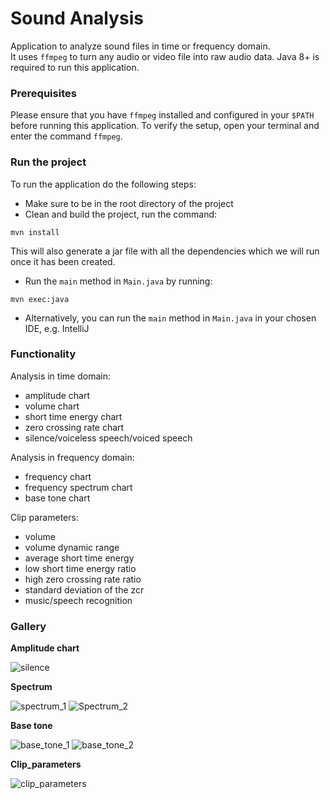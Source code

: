 # Sound Analysis

Application to analyze sound files in time or frequency domain.  
It uses `ffmpeg` to turn any audio or video file into raw audio data.
Java 8+ is required to run this application.

### Prerequisites

Please ensure that you have `ffmpeg` installed and configured in your `$PATH` before running this application. 
To verify the setup, open your terminal and enter the command `ffmpeg`.

### Run the project

To run the application do the following steps:

- Make sure to be in the root directory of the project
- Clean and build the project, run the command:
```
mvn install
```
This will also generate a jar file with all the dependencies which we will run once it has been created.
- Run the `main` method in `Main.java` by running:
```
mvn exec:java
```
- Alternatively, you can run the `main` method in `Main.java` in your chosen IDE, e.g. IntelliJ

### Functionality

Analysis in time domain:
- amplitude chart
- volume chart
- short time energy chart
- zero crossing rate chart
- silence/voiceless speech/voiced speech

Analysis in frequency domain:
- frequency chart
- frequency spectrum chart
- base tone chart

Clip parameters:
- volume
- volume dynamic range
- average short time energy
- low short time energy ratio
- high zero crossing rate ratio
- standard deviation of the zcr
- music/speech recognition

### Gallery

**Amplitude chart**

![silence](https://raw.githubusercontent.com/tomasz-herman/SoundAnalysis/master/gallery/silence.png)

**Spectrum**

![spectrum_1](https://raw.githubusercontent.com/tomasz-herman/SoundAnalysis/master/gallery/spectrum_1.png)
![Spectrum_2](https://raw.githubusercontent.com/tomasz-herman/SoundAnalysis/master/gallery/spectrum_2.png)

**Base tone**

![base_tone_1](https://raw.githubusercontent.com/tomasz-herman/SoundAnalysis/master/gallery/base_tone_1.png)
![base_tone_2](https://raw.githubusercontent.com/tomasz-herman/SoundAnalysis/master/gallery/base_tone_2.png)

**Clip_parameters**

![clip_parameters](https://raw.githubusercontent.com/tomasz-herman/SoundAnalysis/master/gallery/clip_parameters.png)